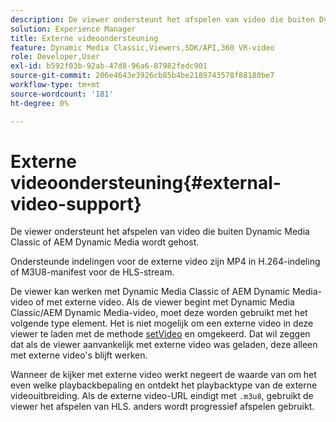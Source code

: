 ```yaml
---
description: De viewer ondersteunt het afspelen van video die buiten Dynamic Media Classic of AEM Dynamic Media wordt gehost.
solution: Experience Manager
title: Externe videoondersteuning
feature: Dynamic Media Classic,Viewers,SDK/API,360 VR-video
role: Developer,User
exl-id: b592f03b-92ab-47d8-96a6-87982fedc901
source-git-commit: 206e4643e3926cb85b4be2189743578f88180be7
workflow-type: tm+mt
source-wordcount: '181'
ht-degree: 0%

---
```


# Externe videoondersteuning{#external-video-support}

De viewer ondersteunt het afspelen van video die buiten Dynamic Media Classic of AEM Dynamic Media wordt gehost.

Ondersteunde indelingen voor de externe video zijn MP4 in H.264-indeling of M3U8-manifest voor de HLS-stream.

De viewer kan werken met Dynamic Media Classic of AEM Dynamic Media-video of met externe video. Als de viewer begint met Dynamic Media Classic/AEM Dynamic Media-video, moet deze worden gebruikt met het volgende type element. Het is niet mogelijk om een externe video in deze viewer te laden met de methode [setVideo](../../c-html5-aem-asset-viewers/c-html5-aem-video360/c-html5-aem-video360-javascriptapiref/r-html5-aem-video360-javascriptapiref-setvideo.md#reference-85d3422d6ce64a36ac74827120b5a17c) en omgekeerd. Dat wil zeggen dat als de viewer aanvankelijk met externe video was geladen, deze alleen met externe video&#39;s blijft werken.

Wanneer de kijker met externe video werkt negeert de waarde van om het even welke playbackbepaling en ontdekt het playbacktype van de externe videouitbreiding. Als de externe video-URL eindigt met `.m3u8`, gebruikt de viewer het afspelen van HLS. anders wordt progressief afspelen gebruikt.
